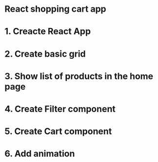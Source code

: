 # React shopping cart app

# 1. Creacte React App
# 2. Create basic grid
# 3. Show list of products in the home page
# 4. Create Filter component
# 5. Create Cart component
# 6. Add animation